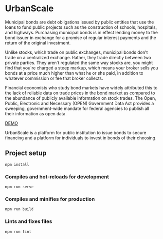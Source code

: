 # UrbanScale

Municipal bonds are debt obligations issued by public entities that use the loans to fund public projects such as the construction of schools, hospitals, and highways.
Purchasing municipal bonds is in effect lending money to the bond issuer in exchange for a promise of regular interest payments and the return of the original investment.

Unlike stocks, which trade on public exchanges, municipal bonds don't trade on a centralized exchange. Rather, they trade directly between two private parties.
They aren't regulated the same way stocks are, you might find that you're charged a steep markup, which means your broker sells you bonds at a price much higher than what he or she paid, in addition to whatever commission or fee that broker collects.

Financial economists who study bond markets have widely attributed this to the lack of reliable data on trade prices in the bond market as compared to the abundance of publicly available information on stock trades.
The Open, Public, Electronic and Necessary (OPEN) Government Data Act provides a sweeping, government-wide mandate for federal agencies to publish all their information as open data.

[DEMO](https://urbanscale.herokuapp.com/)  

UrbanScale is a platform for public institution to issue bonds to secure financing and a platform for individuals to invest in bonds of their choosing.

## Project setup
```
npm install
```

### Compiles and hot-reloads for development
```
npm run serve
```

### Compiles and minifies for production
```
npm run build
```

### Lints and fixes files
```
npm run lint
```
